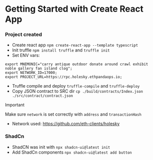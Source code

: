 # Getting Started with Create React App

### Project created

* Create react app `npm create-react-app --template typescript`
* Init truffle `npm install truffle` and `truffle init`
* Set ENV vars:
```shell
export MNEMONIC="carry antique outdoor donate around crawl exhibit noble gallery fan island clog";
export NETWORK_ID=17000;
export PROJECT_URL=https://rpc.holesky.ethpandaops.io;
```
* Truffle compile and deploy `truffle-compile` and `truffle-deploy`
* Copy JSON contract to SRC dir `cp ./build/contracts/Index.json ./src/contract/contract.json`

> [!IMPORTANT] 
> Make sure `network` is set correctly with `address` and `transactionHash`

* Network used: https://github.com/eth-clients/holesky


### ShadCn

* ShadCN was init with `npx shadcn-ui@latest init`
* Add ShadCn components `npx shadcn-ui@latest add button`
